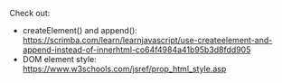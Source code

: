 Check out:

- createElement() and append(): https://scrimba.com/learn/learnjavascript/use-createelement-and-append-instead-of-innerhtml-co64f4984a41b95b3d8fdd905
- DOM element style: https://www.w3schools.com/jsref/prop_html_style.asp